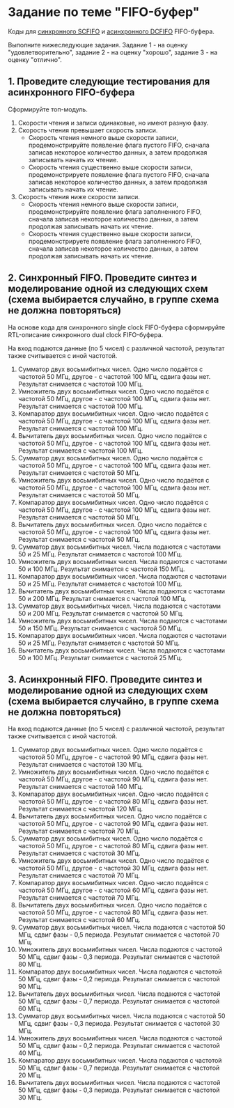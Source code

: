 # Задание по теме "FIFO-буфер"

Коды для [синхронного SCFIFO](https://github.com/einmpei/course_vlsidesign/tree/main/ASIC%20design/FIFO/Sync_FIFO/rtl) и [асинхронного DCFIFO](https://github.com/einmpei/course_vlsidesign/tree/main/ASIC%20design/FIFO/Async_FIFO/rtl) FIFO-буфера.

Выполните нижеследующие задания. Задание 1 - на оценку "удовлетворительно", задание 2 - на оценку "хорошо", задание 3 - на оценку "отлично".

## 1. Проведите следующие тестирования для асинхронного FIFO-буфера

Сформируйте топ-модуль.

1. Скорости чтения и записи одинаковые, но имеют разную фазу.
2. Скорость чтения превышает скорость записи.
    - Скорость чтения немного выше скорости записи, продемонстрируйте появление флага пустого FIFO, сначала записав некоторое количество данных, а затем продолжая записывать начать их чтение.
    - Скорость чтения существенно выше скорости записи, продемонстрируете появление флага пустого FIFO, сначала записав некоторое количество данных, а затем продолжая записывать начать их чтение.
3. Скорость чтения ниже скорости записи.
    - Скорость чтения немного выше скорости записи, продемонстрируйте появление флага заполненного FIFO, сначала записав некоторое количество данных, а затем продолжая записывать начать их чтение.
    - Скорость чтения существенно выше скорости записи, продемонстрируете появление флага заполненного FIFO, сначала записав некоторое количество данных, а затем продолжая записывать начать их чтение.

## 2. Синхронный FIFO. Проведите синтез и моделирование одной из следующих схем (схема выбирается случайно, в группе схема не должна повторяться)

На основе кода для синхронного single clock FIFO-буфера сформируйте RTL-описание синхронного dual clock FIFO-буфера.

На вход подаются данные (по 5 чисел) с различной частотой, результат также считывается с иной частотой.

1. Сумматор двух восьмибитных чисел. Одно число подаётся с частотой 50 МГц, другое - с частотой 100 МГц, сдвига фазы нет. Результат снимается с частотой 100 МГц.
2. Умножитель двух восьмибитных чисел. Одно число подаётся с частотой 50 МГц, другое - с частотой 100 МГц, сдвига фазы нет. Результат снимается с частотой 100 МГц.
3. Компаратор двух восьмибитных чисел. Одно число подаётся с частотой 50 МГц, другое - с частотой 100 МГц, сдвига фазы нет. Результат снимается с частотой 100 МГц.
4. Вычитатель двух восьмибитных чисел.  Одно число подаётся с частотой 50 МГц, другое - с частотой 100 МГц, сдвига фазы нет. Результат снимается с частотой 100 МГц.
5. Сумматор двух восьмибитных чисел. Одно число подаётся с частотой 50 МГц, другое - с частотой 100 МГц, сдвига фазы нет. Результат снимается с частотой 50 МГц.
6. Умножитель двух восьмибитных чисел. Одно число подаётся с частотой 50 МГц, другое - с частотой 100 МГц, сдвига фазы нет. Результат снимается с частотой 50 МГц.
7. Компаратор двух восьмибитных чисел. Одно число подаётся с частотой 50 МГц, другое - с частотой 100 МГц, сдвига фазы нет. Результат снимается с частотой 50 МГц.
8. Вычитатель двух восьмибитных чисел.  Одно число подаётся с частотой 50 МГц, другое - с частотой 100 МГц, сдвига фазы нет. Результат снимается с частотой 50 МГц.
9. Сумматор двух восьмибитных чисел. Числа подаются с частотами 50 и 25 МГц. Результат снимается с частотой 100 МГц.
10. Умножитель двух восьмибитных чисел. Числа подаются с частотами 50 и 100 МГц. Результат снимается с частотой 150 МГц.
11. Компаратор двух восьмибитных чисел. Числа подаются с частотами 50 и 25 МГц. Результат снимается с частотой 100 МГц.
12. Вычитатель двух восьмибитных чисел. Числа подаются с частотами 50 и 200 МГц. Результат снимается с частотой 100 МГц.
13. Сумматор двух восьмибитных чисел. Числа подаются с частотами 50 и 200 МГц. Результат снимается с частотой 50 МГц.
14. Умножитель двух восьмибитных чисел. Числа подаются с частотами 50 и 150 МГц. Результат снимается с частотой 50 МГц.
15. Компаратор двух восьмибитных чисел. Числа подаются с частотами 50 и 25 МГц. Результат снимается с частотой 50 МГц.
16. Вычитатель двух восьмибитных чисел. Числа подаются с частотами 50 и 100 МГц. Результат снимается с частотой 25 МГц.

## 3. Асинхронный FIFO. Проведите синтез и моделирование одной из следующих схем (схема выбирается случайно, в группе схема не должна повторяться)

На вход подаются данные (по 5 чисел) с различной частотой, результат также считывается с иной частотой.

1. Сумматор двух восьмибитных чисел. Одно число подаётся с частотой 50 МГц, другое - с частотой 90 МГц, сдвига фазы нет. Результат снимается с частотой 130 МГц.
2. Умножитель двух восьмибитных чисел. Одно число подаётся с частотой 50 МГц, другое - с частотой 90 МГц, сдвига фазы нет. Результат снимается с частотой 140 МГц.
3. Компаратор двух восьмибитных чисел. Одно число подаётся с частотой 50 МГц, другое - с частотой 80 МГц, сдвига фазы нет. Результат снимается с частотой 120 МГц.
4. Вычитатель двух восьмибитных чисел.  Одно число подаётся с частотой 50 МГц, другое - с частотой 90 МГц, сдвига фазы нет. Результат снимается с частотой 70 МГц.
5. Сумматор двух восьмибитных чисел. Одно число подаётся с частотой 50 МГц, другое - с частотой 80 МГц, сдвига фазы нет. Результат снимается с частотой 30 МГц.
6. Умножитель двух восьмибитных чисел. Одно число подаётся с частотой 50 МГц, другое - с частотой 30 МГц, сдвига фазы нет. Результат снимается с частотой 70 МГц.
7. Компаратор двух восьмибитных чисел. Одно число подаётся с частотой 50 МГц, другое - с частотой 60 МГц, сдвига фазы нет. Результат снимается с частотой 70 МГц.
8. Вычитатель двух восьмибитных чисел.  Одно число подаётся с частотой 50 МГц, другое - с частотой 80 МГц, сдвига фазы нет. Результат снимается с частотой 60 МГц.
9. Сумматор двух восьмибитных чисел. Числа подаются с частотой 50 МГц, сдвиг фазы - 0,5 периода. Результат снимается с частотой 70 МГц.
10. Умножитель двух восьмибитных чисел. Числа подаются с частотой 50 МГц, сдвиг фазы - 0,3 периода. Результат снимается с частотой 80 МГц.
11. Компаратор двух восьмибитных чисел. Числа подаются с частотой 50 МГц, сдвиг фазы - 0,2 периода. Результат снимается с частотой 90 МГц.
12. Вычитатель двух восьмибитных чисел. Числа подаются с частотой 50 МГц, сдвиг фазы - 0,7 периода. Результат снимается с частотой 60 МГц.
13. Сумматор двух восьмибитных чисел. Числа подаются с частотой 50 МГц, сдвиг фазы - 0,3 периода. Результат снимается с частотой 30 МГц.
14. Умножитель двух восьмибитных чисел. Числа подаются с частотой 50 МГц, сдвиг фазы - 0,2 периода. Результат снимается с частотой 40 МГц.
15. Компаратор двух восьмибитных чисел. Числа подаются с частотой 50 МГц, сдвиг фазы - 0,7 периода. Результат снимается с частотой 20 МГц.
16. Вычитатель двух восьмибитных чисел. Числа подаются с частотой 50 МГц, сдвиг фазы - 0,3 периода. Результат снимается с частотой 30 МГц.
